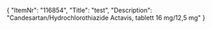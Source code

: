 {
  "ItemNr": "116854",
  "Title": "test",
  "Description": "Candesartan/Hydrochlorothiazide Actavis, tablett 16 mg/12,5 mg"
}
